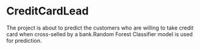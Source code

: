 # CreditCardLead

The project is about to predict the customers who are willing to take credit card when cross-selled by a bank.Random Forest Classifier model is used for prediction.
